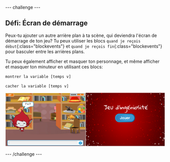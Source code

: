 --- challenge ---

## Défi: Écran de démarrage

Peux-tu ajouter un autre arrière plan à ta scène, qui deviendra l'écran de démarrage de ton jeu? Tu peux utiliser les blocs `quand je reçois début`{:class="blockevents"} et `quand je reçois fin`{:class="blockevents"} pour basculer entre les arrières plans.

Tu peux également afficher et masquer ton personnage, et même afficher et masquer ton minuteur en utilisant ces blocs:

```blocks
montrer la variable [temps v]
```

```blocks
cacher la variable [temps v]
```

![capture d'écran](images/brain-startscreen.png)

--- /challenge ---

